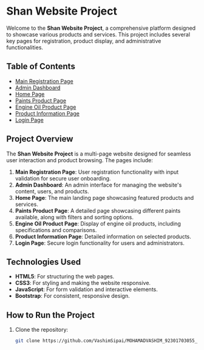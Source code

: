 # Shan Website Project

Welcome to the **Shan Website Project**, a comprehensive platform designed to showcase various products and services. This project includes several key pages for registration, product display, and administrative functionalities.

## Table of Contents

- [Main Registration Page](Registration.html)
- [Admin Dashboard](AdminPage.html)
- [Home Page](shan2.html)
- [Paints Product Page](Paints2.html)
- [Engine Oil Product Page](EnginOil.html)
- [Product Information Page](ProductInformation.html)
- [Login Page](Login.html)

## Project Overview

The **Shan Website Project** is a multi-page website designed for seamless user interaction and product browsing. The pages include:

1. **Main Registration Page**: User registration functionality with input validation for secure user onboarding.
2. **Admin Dashboard**: An admin interface for managing the website's content, users, and products.
3. **Home Page**: The main landing page showcasing featured products and services.
4. **Paints Product Page**: A detailed page showcasing different paints available, along with filters and sorting options.
5. **Engine Oil Product Page**: Display of engine oil products, including specifications and comparisons.
6. **Product Information Page**: Detailed information on selected products.
7. **Login Page**: Secure login functionality for users and administrators.

## Technologies Used

- **HTML5**: For structuring the web pages.
- **CSS3**: For styling and making the website responsive.
- **JavaScript**: For form validation and interactive elements.
- **Bootstrap**: For consistent, responsive design.

## How to Run the Project

1. Clone the repository:
   ```bash
   git clone https://github.com/VashimSipai/MOHAMADVASHIM_92301703055_SHAN-WEBSITE_FINAL.git
